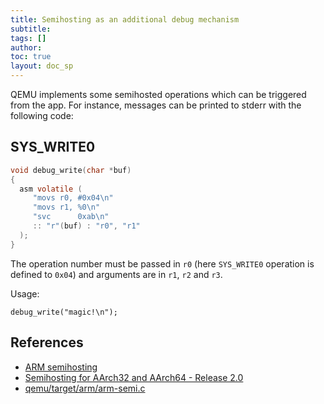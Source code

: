 ```yaml
---
title: Semihosting as an additional debug mechanism
subtitle:
tags: []
author:
toc: true
layout: doc_sp
---
```




QEMU implements some semihosted operations which can be triggered from the app. For instance, messages can be printed to stderr with the following code:

## SYS_WRITE0

```c
void debug_write(char *buf)
{
  asm volatile (
     "movs r0, #0x04\n"
     "movs r1, %0\n"
     "svc      0xab\n"
     :: "r"(buf) : "r0", "r1"
  );
}
```

The operation number must be passed in `r0` (here `SYS_WRITE0` operation is defined to `0x04`) and arguments are in `r1`, `r2` and `r3`.

Usage:

```
debug_write("magic!\n");
```

## References

- [ARM semihosting](http://infocenter.arm.com/help/index.jsp?topic=/com.arm.doc.dui0471c/Bgbjjgij.html)
- [Semihosting for AArch32 and AArch64 - Release 2.0](https://static.docs.arm.com/100863/0200/semihosting.pdf)
- [qemu/target/arm/arm-semi.c](https://github.com/qemu/qemu/blob/8de702cb677c8381fb702cae252d6b69aa4c653b/target/arm/arm-semi.c)
